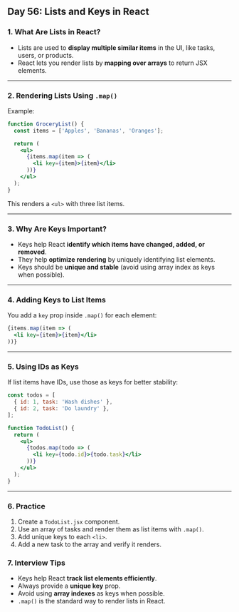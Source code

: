 ## Day 56: Lists and Keys in React

### 1. What Are Lists in React?

* Lists are used to **display multiple similar items** in the UI, like tasks, users, or products.
* React lets you render lists by **mapping over arrays** to return JSX elements.

---

### 2. Rendering Lists Using `.map()`

Example:

```jsx
function GroceryList() {
  const items = ['Apples', 'Bananas', 'Oranges'];

  return (
    <ul>
      {items.map(item => (
        <li key={item}>{item}</li>
      ))}
    </ul>
  );
}
```

This renders a `<ul>` with three list items.

---

### 3. Why Are Keys Important?

* Keys help React **identify which items have changed, added, or removed**.
* They help **optimize rendering** by uniquely identifying list elements.
* Keys should be **unique and stable** (avoid using array index as keys when possible).

---

### 4. Adding Keys to List Items

You add a `key` prop inside `.map()` for each element:

```jsx
{items.map(item => (
  <li key={item}>{item}</li>
))}
```

---

### 5. Using IDs as Keys

If list items have IDs, use those as keys for better stability:

```jsx
const todos = [
  { id: 1, task: 'Wash dishes' },
  { id: 2, task: 'Do laundry' },
];

function TodoList() {
  return (
    <ul>
      {todos.map(todo => (
        <li key={todo.id}>{todo.task}</li>
      ))}
    </ul>
  );
}
```

---

### 6. Practice

<div class="practice">

1. Create a `TodoList.jsx` component.
2. Use an array of tasks and render them as list items with `.map()`.
3. Add unique keys to each `<li>`.
4. Add a new task to the array and verify it renders.

</div>

<div class="section-break"></div>

### 7. Interview Tips

* Keys help React **track list elements efficiently**.
* Always provide a **unique key** prop.
* Avoid using **array indexes** as keys when possible.
* `.map()` is the standard way to render lists in React.

<div class="section-break"></div>

